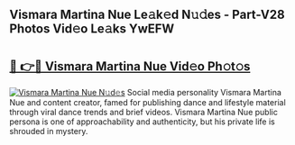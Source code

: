 ## Vismara Martina Nue Le𝚊k𝚎d N𝚞𝚍es - Part-V28 Photos Vid𝚎o Le𝚊ks YwEFW

# <h2><a href="http://fb3calb.evod.top/?m=Vismara+Martina+Nue">🔗 👉🔴 Vismara Martina Nue Vid𝚎o Ph𝚘t𝚘s</a></h2>

[![Vismara Martina Nue N𝚞d𝚎s](https://i.imgur.com/8V9OHl7.gif)](http://fb3calb.evod.top/?m=Vismara+Martina+Nue)
Social media personality Vismara Martina Nue and content creator, famed for publishing dance and lifestyle material through viral dance trends and brief videos. Vismara Martina Nue public persona is one of approachability and authenticity, but his private life is shrouded in mystery. 
